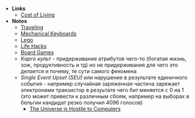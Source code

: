 - **Links**
	- [Cost of Living](https://www.numbeo.com/cost-of-living/)
- **Notes**	
	- [Traveling](Traveling.md)
	- [Mechanical Keyboards](Life/Mechanical%20Keyboards.md)
	- [Lego](Life/Lego.md)
	- [Life Hacks](Life/Life%20Hacks.md)
	- [Board Games](Life/Board%20Games.md)
	- *Карго культ* - придерживание атрибутов чего-то (богатая жизнь, зож, продуктивность и тд) но не придерживания для чего это делается и почему, те сути самого феномена
	- *Single Event Upset (SEU)* или нарушение в результате единичного события - например случайная заряженная частича заряжает электронами транзистор в резуьтате чего бит меняется с 0 на 1 (это может привести к различным сбоям, например на выборах в бельгии кандидат резко получил 4096 голосов)
		- [The Universe is Hostile to Computers](https://www.youtube.com/watch?v=AaZ_RSt0KP8)